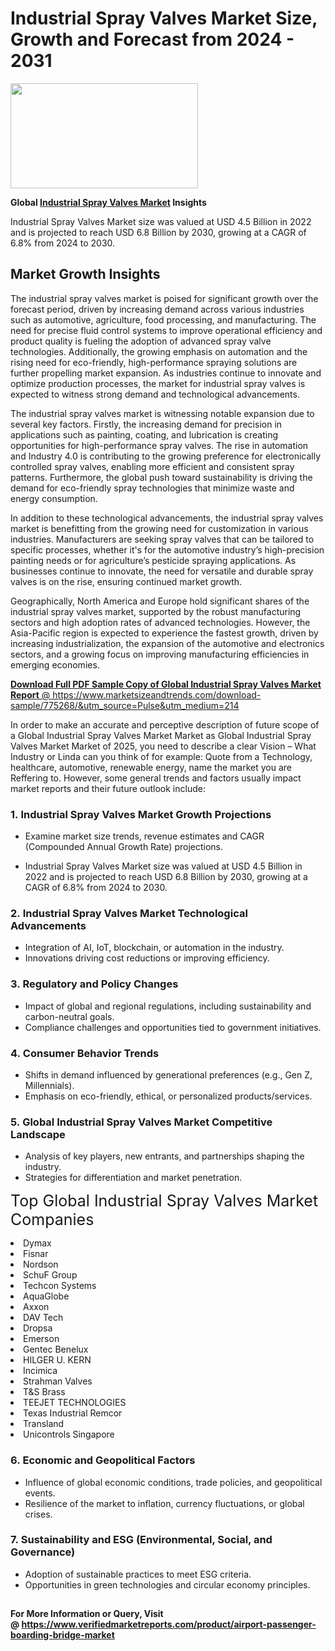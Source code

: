 <H1>Industrial Spray Valves Market Size, Growth and Forecast from 2024 - 2031</H1><img class="aligncenter size-medium wp-image-584254" src="https://thirdeyenews.in/wp-content/uploads/2024/09/Global-Market-Research-300x168.jpeg" alt="" width="300" height="168" /><p><strong>Global&nbsp;<a href="https://www.marketsizeandtrends.com/download-sample/775268/&amp;utm_source=Pulse&amp;utm_medium=214">Industrial Spray Valves Market</a> Insights</strong></p><p>Industrial Spray Valves Market size was valued at USD 4.5 Billion in 2022 and is projected to reach USD 6.8 Billion by 2030, growing at a CAGR of 6.8% from 2024 to 2030.</p><p><h2>Market Growth Insights</h2> <p>The industrial spray valves market is poised for significant growth over the forecast period, driven by increasing demand across various industries such as automotive, agriculture, food processing, and manufacturing. The need for precise fluid control systems to improve operational efficiency and product quality is fueling the adoption of advanced spray valve technologies. Additionally, the growing emphasis on automation and the rising need for eco-friendly, high-performance spraying solutions are further propelling market expansion. As industries continue to innovate and optimize production processes, the market for industrial spray valves is expected to witness strong demand and technological advancements.</p> <p><a href="#"></a></p> <p>The industrial spray valves market is witnessing notable expansion due to several key factors. Firstly, the increasing demand for precision in applications such as painting, coating, and lubrication is creating opportunities for high-performance spray valves. The rise in automation and Industry 4.0 is contributing to the growing preference for electronically controlled spray valves, enabling more efficient and consistent spray patterns. Furthermore, the global push toward sustainability is driving the demand for eco-friendly spray technologies that minimize waste and energy consumption.</p> <p>In addition to these technological advancements, the industrial spray valves market is benefitting from the growing need for customization in various industries. Manufacturers are seeking spray valves that can be tailored to specific processes, whether it's for the automotive industry’s high-precision painting needs or for agriculture’s pesticide spraying applications. As businesses continue to innovate, the need for versatile and durable spray valves is on the rise, ensuring continued market growth.</p> <p>Geographically, North America and Europe hold significant shares of the industrial spray valves market, supported by the robust manufacturing sectors and high adoption rates of advanced technologies. However, the Asia-Pacific region is expected to experience the fastest growth, driven by increasing industrialization, the expansion of the automotive and electronics sectors, and a growing focus on improving manufacturing efficiencies in emerging economies.</p> <p><a href="#"></p><p><span class=""><strong>Download Full PDF Sample Copy of Global Industrial Spray Valves Market Report</strong> @ <a href="https://www.marketsizeandtrends.com/download-sample/775268/&amp;utm_source=Pulse&amp;utm_medium=214" target="_blank">https://www.marketsizeandtrends.com/download-sample/775268/&amp;utm_source=Pulse&amp;utm_medium=214</a></span></p><p>In order to make an accurate and perceptive description of future scope of a Global&nbsp;Industrial Spray Valves Market Market as Global&nbsp;Industrial Spray Valves Market Market of 2025, you need to describe a clear Vision &ndash; What Industry or Linda can you think of for example: Quote from a Technology, healthcare, automotive, renewable energy, name the market you are Reffering to. However, some general trends and factors usually impact market reports and their future outlook include:</p><h3>1.&nbsp;<strong>Industrial Spray Valves Market Growth Projections</strong></h3><ul><li>Examine market size trends, revenue estimates and CAGR (Compounded Annual Growth Rate) projections.</li><li><p>Industrial Spray Valves Market size was valued at USD 4.5 Billion in 2022 and is projected to reach USD 6.8 Billion by 2030, growing at a CAGR of 6.8% from 2024 to 2030.</p></li></ul><h3>2.&nbsp;<strong>Industrial Spray Valves Market Technological Advancements</strong></h3><ul><li>Integration of AI, IoT, blockchain, or automation in the industry.</li><li>Innovations driving cost reductions or improving efficiency.</li></ul><h3>3.&nbsp;<strong>Regulatory and Policy Changes</strong></h3><ul><li>Impact of global and regional regulations, including sustainability and carbon-neutral goals.</li><li>Compliance challenges and opportunities tied to government initiatives.</li></ul><h3>4.&nbsp;<strong>Consumer Behavior Trends</strong></h3><ul><li>Shifts in demand influenced by generational preferences (e.g., Gen Z, Millennials).</li><li>Emphasis on eco-friendly, ethical, or personalized products/services.</li></ul><h3>5.&nbsp;<strong>Global Industrial Spray Valves Market Competitive Landscape</strong></h3><ul><li>Analysis of key players, new entrants, and partnerships shaping the industry.</li><li>Strategies for differentiation and market penetration.</li></ul><p data-pm-slice="1 1 []"><span style="color: inherit; font-family: inherit; font-size: 25px;">Top Global Industrial Spray Valves Market Companies</span></p><div class="" data-test-id=""><p><li>Dymax</li><li> Fisnar</li><li> Nordson</li><li> SchuF Group</li><li> Techcon Systems</li><li> AquaGlobe</li><li> Axxon</li><li> DAV Tech</li><li> Dropsa</li><li> Emerson</li><li> Gentec Benelux</li><li> HILGER U. KERN</li><li> Incimica</li><li> Strahman Valves</li><li> T&S Brass</li><li> TEEJET TECHNOLOGIES</li><li> Texas Industrial Remcor</li><li> Transland</li><li> Unicontrols Singapore</li></p></div><h3>6.&nbsp;<strong>Economic and Geopolitical Factors</strong></h3><ul><li>Influence of global economic conditions, trade policies, and geopolitical events.</li><li>Resilience of the market to inflation, currency fluctuations, or global crises.</li></ul><h3>7.&nbsp;<strong>Sustainability and ESG (Environmental, Social, and Governance)</strong></h3><ul><li>Adoption of sustainable practices to meet ESG criteria.</li><li>Opportunities in green technologies and circular economy principles.</li></ul><h2><strong style="font-size: 14px;">For More Information or Query, Visit @&nbsp;</strong><a style="background-color: #ffffff; font-size: 14px;" href="https://www.marketsizeandtrends.com/report/industrial-spray-valves-market/" target="_blank">https://www.verifiedmarketreports.com/product/airport-passenger-boarding-bridge-market</a></h2>
